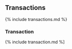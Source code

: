 ## Transactions

{% include transactions.md %}

### Transaction

{% include transaction.md %]

[operations]: #operations
[payee-reference]: #payee-reference
